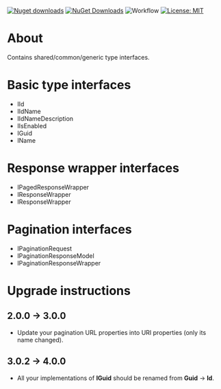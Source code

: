 [![Nuget downloads](https://img.shields.io/nuget/v/Elephant.Types.Interfaces)](https://www.nuget.org/packages/Elephant.Types.Interfaces/) [![NuGet Downloads](https://img.shields.io/nuget/dt/Elephant.Types.Interfaces.svg)](https://www.nuget.org/packages/Elephant.Types.Interfaces/) ![Workflow](https://github.com/S-Elephant/Elephant.NuGets/actions/workflows/GitHubActions.yml/badge.svg) [![License: MIT](https://img.shields.io/badge/License-MIT-yellow.svg)](https://github.com/S-Elephant/Elephant.NuGets/tree/master/Elephant.Types.Interfaces/LICENSE.txt)

# About

Contains shared/common/generic type interfaces.

# Basic type interfaces

- IId
- IIdName
- IIdNameDescription
- IIsEnabled
- IGuid
- IName

# Response wrapper interfaces

- IPagedResponseWrapper<TData>
- IResponseWrapper
- IResponseWrapper<TData>


# Pagination interfaces

- IPaginationRequest
- IPaginationResponseModel
- IPaginationResponseWrapper

# Upgrade instructions

## 2.0.0 &rarr; 3.0.0

- Update your pagination URL properties into URI properties (only its name changed).

## 3.0.2 &rarr; 4.0.0

- All your implementations of **IGuid** should be renamed from **Guid** &rarr; **Id**.